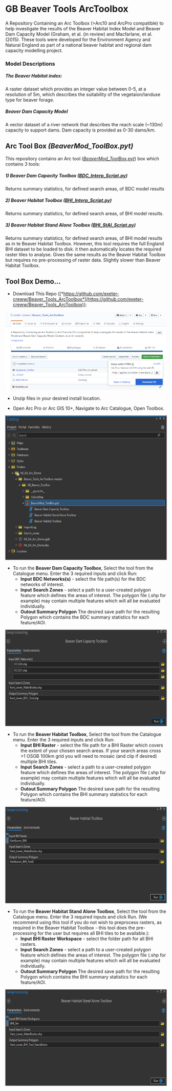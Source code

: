 # GB Beaver Tools ArcToolbox
A Repository Containing an Arc Toolbox (>Arc10 and ArcPro compatible) to help investigate the results of the Beaver 
Habitat Index Model and Beaver Dam Capacity Model (Graham, et al. (in review) and Macfarlane, et al. (2015). These tools were developed for the 
Environment Agency and Natural England as part of a national beaver habitat and regional dam capacity modelling project.

### Model Descriptions
##### The Beaver Habitat index: 
A raster dataset which provides an integer value between 0-5, at a resolution of 5m, which describes the suitability of
the vegetaion/landuse type for beaver forage.

##### Beaver Dam Capacity Model
A vector dataset of a river network that describes the reach scale (~130m) capacity to support dams. Dam capacity is 
provided as 0-30 dams/km.

## Arc Tool Box *(BeaverMod_ToolBox.pyt)*
This repository contains an Arc tool ([*BeaverMod_ToolBox.pyt*](GB_Beaver_ToolBox/BeaverMod_ToolBox.pyt)) box which 
contains 3 tools:

##### 1) Beaver Dam Capacity Toolbox ([*BDC_Interp_Script.py*](GB_Beaver_ToolBox/BDC_Interp_Script.py))
Returns summary statistics, for defined search areas, of BDC model results

##### 2) Beaver Habitat Toolbox ([*BHI_Interp_Script.py*](GB_Beaver_ToolBox/BHI_Interp_Script.py))
Returns summary statistics, for defined search areas, of BHI model results.

##### 3) Beaver Habitat Stand Alone Toolbox ([*BHI_StAl_Script.py*](GB_Beaver_ToolBox/BHI_StAl_Script.py))
Returns summary statistics, for defined search areas, of BHI model results as in te Beaver Habitat Toolbox. However, 
this tool requires the full England BHI dataset to be loaded to disk. it then automatically locates the required raster 
tiles to analyse. Gives the same results as the Beaver Habitat Toolbox but requires no pre-processing of raster data. 
Slightly slower than Beaver Habitat Toolbox.


## Tool Box Demo...

* Download This Repo 
([*https://github.com/exeter-creww/Beaver_Tools_ArcToolbox*](https://github.com/exeter-creww/Beaver_Tools_ArcToolbox)):

![download_repo](demo_files/download_repo.PNG)

* Unzip files in your desired install location.

* Open Arc Pro or Arc GIS 10+, Navigate to Arc Catalogue, Open Toolbox.

<p align="center">
<img src=demo_files/OpenTBinCat.PNG width="550" height = "450">
</p>

* To run the **Beaver Dam Capacity Toolbox**, Select the tool from the Catalogue menu. Enter the 3 
required inputs and click Run:
    * **Input BDC Networks(s)** - select the file path(s) for the BDC networks of interest.
    * **Input Search Zones** - select a path to a user-created polygon feature which defines the areas of interest. The 
    polygon file (.shp for example) may contain multiple features which will all be evaluated individually.
    * **Outout Summary Polygon** The desired save path for the resulting Polygon which contains the BDC summary 
    statistics for each feature/AOI.

<p align="center">
<img src=demo_files/BDC_Tool.PNG width="675" height = "300">
</p>

* To run the **Beaver Habitat Toolbox**, Select the tool from the Catalogue menu. Enter the 3 
required inputs and click Run:
    * **Input BHI Raster** - select the file path for a BHI Raster which covers the extent of your chosen search areas.
    If your search areas cross >1 OSGB 100km grid you will need to mosaic (and clip if desired) multiple BHI tiles.
    * **Input Search Zones** - select a path to a user-created polygon feature which defines the areas of interest. The 
    polygon file (.shp for example) may contain multiple features which will all be evaluated individually.
    * **Outout Summary Polygon** The desired save path for the resulting Polygon which contains the BHI summary 
    statistics for each feature/AOI.

<p align="center">
<img src=demo_files/BHI_Tool.PNG width="675" height = "300">
</p>

* To run the **Beaver Habitat Stand Alone Toolbox**, Select the tool from the Catalogue menu. Enter the 3 
required inputs and click Run. (We recommend using this tool if you do not wish to preprocess rasters, as required in the
Beaver Habitat Toolbox - this tool does the pre-processing for the user but requires all BHI tiles to be available.):
    * **Input BHI Raster Workspace** - select the folder path for all BHI rasters. 
    * **Input Search Zones** - select a path to a user-created polygon feature which defines the areas of interest. The 
    polygon file (.shp for example) may contain multiple features which will all be evaluated individually.
    * **Outout Summary Polygon** The desired save path for the resulting Polygon which contains the BHI summary 
    statistics for each feature/AOI.

<p align="center">
<img src=demo_files/BHI_SA_Tool.PNG width="675" height = "300">
</p>